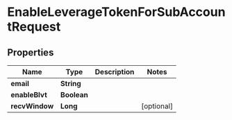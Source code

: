 

# EnableLeverageTokenForSubAccountRequest


## Properties

| Name | Type | Description | Notes |
|------------ | ------------- | ------------- | -------------|
|**email** | **String** |  |  |
|**enableBlvt** | **Boolean** |  |  |
|**recvWindow** | **Long** |  |  [optional] |



